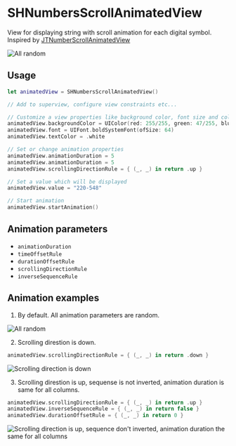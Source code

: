 # SHNumbersScrollAnimatedView
View for displaying string with scroll animation for each digital symbol. Inspired by [JTNumberScrollAnimatedView](https://github.com/jonathantribouharet/JTNumberScrollAnimatedView)

![All random](https://user-images.githubusercontent.com/25868364/44022574-b0e17484-9ef0-11e8-8db7-3af063917cc4.gif)



Usage
---
```swift
let animatedView = SHNumbersScrollAnimatedView()

// Add to superview, configure view constraints etc...

// Customize a view properties like background color, font size and color
animatedView.backgroundColor = UIColor(red: 255/255, green: 47/255, blue: 146/255, alpha: 1)
animatedView.font = UIFont.boldSystemFont(ofSize: 64)
animatedView.textColor = .white

// Set or change animation properties
animatedView.animationDuration = 5
animatedView.animationDuration = 5
animatedView.scrollingDirectionRule = { (_, _) in return .up }

// Set a value which will be displayed
animatedView.value = "220-548"

// Start animation
animatedView.startAnimation()
```

Animation parameters
---
- `animationDuration`
- `timeOffsetRule`
- `durationOffsetRule`
- `scrollingDirectionRule`
- `inverseSequenceRule`

Animation examples
---
1. By default. All animation parameters are random.

![All random](https://user-images.githubusercontent.com/25868364/44022574-b0e17484-9ef0-11e8-8db7-3af063917cc4.gif)

2. Scrolling direstion is down.
```swift
animatedView.scrollingDirectionRule = { (_, _) in return .down }
```
![Scrolling direction is down](https://user-images.githubusercontent.com/25868364/44022666-ec7c5dce-9ef0-11e8-86ec-a4f8c4dde949.gif)

3. Scrolling direstion is up, sequense is not inverted, animation duration is same for all columns.
```swift
animatedView.scrollingDirectionRule = { (_, _) in return .up }
animatedView.inverseSequenceRule = { (_, _) in return false }
animatedView.durationOffsetRule = { (_, _) in return 0 }
```
![Scrolling direction is up, sequence don't inverted,  animation duration the same for all columns](https://user-images.githubusercontent.com/25868364/44022675-f3c6981a-9ef0-11e8-8dd0-4b87f429659c.gif)
